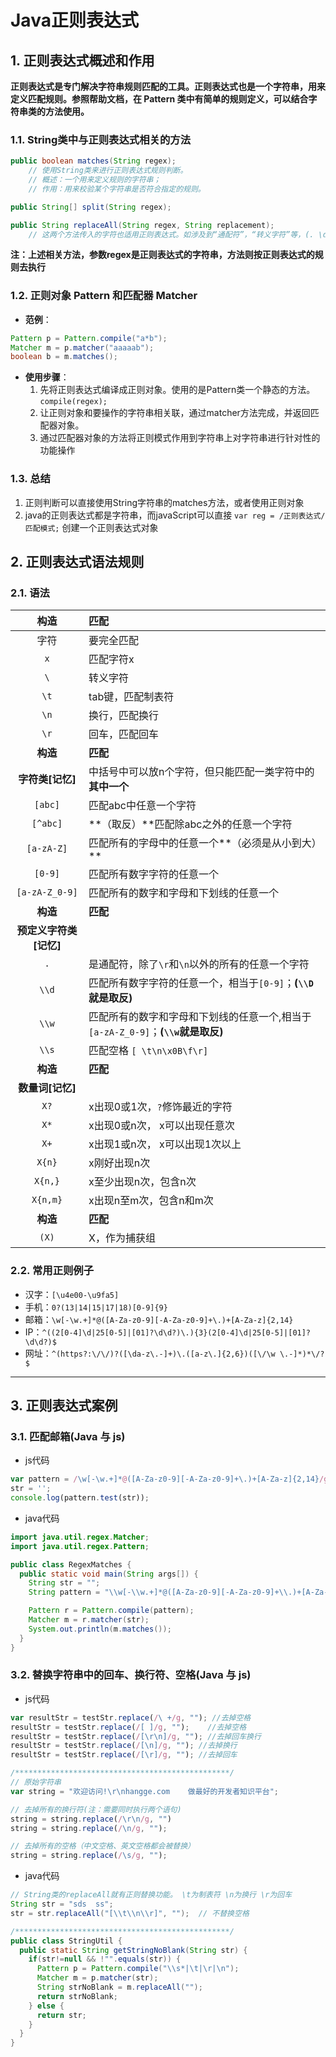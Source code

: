 # Java正则表达式

## 1. 正则表达式概述和作用

**正则表达式是专门解决字符串规则匹配的工具。正则表达式也是一个字符串，用来定义匹配规则。参照帮助文档，在 Pattern 类中有简单的规则定义，可以结合字符串类的方法使用。**

### 1.1. String类中与正则表达式相关的方法

```java
public boolean matches(String regex);
    // 使用String类来进行正则表达式规则判断。
    // 概述：一个用来定义规则的字符串；
    // 作用：用来校验某个字符串是否符合指定的规则。

public String[] split(String regex);

public String replaceAll(String regex, String replacement);
    // 这两个方法传入的字符也适用正则表达式。如涉及到“通配符”，“转义字符”等，(. \d,\t …)需要在前面加上“\”。即(\\. , \\d, \\t …)
```

**注：上述相关方法，参数regex是正则表达式的字符串，方法则按正则表达式的规则去执行**

### 1.2. 正则对象 Pattern 和匹配器 Matcher

- **范例**：

```java
Pattern p = Pattern.compile("a*b");
Matcher m = p.matcher("aaaaab");
boolean b = m.matches();
```

- **使用步骤**：
    1. 先将正则表达式编译成正则对象。使用的是Pattern类一个静态的方法。`compile(regex);`
    2. 让正则对象和要操作的字符串相关联，通过matcher方法完成，并返回匹配器对象。
    3. 通过匹配器对象的方法将正则模式作用到字符串上对字符串进行针对性的功能操作

### 1.3. 总结

1. 正则判断可以直接使用String字符串的matches方法，或者使用正则对象
2. java的正则表达式都是字符串，而javaScript可以直接 `var reg = /正则表达式/匹配模式;` 创建一个正则表达式对象

## 2. 正则表达式语法规则
### 2.1. 语法

|        **构造**        | **匹配**                                                     |
| :--------------------: | :----------------------------------------------------------- |
|          字符          | 要完全匹配                                                   |
|          `x`           | 匹配字符x                                                    |
|          `\`           | 转义字符                                                     |
|          `\t`          | tab键，匹配制表符                                            |
|          `\n`          | 换行，匹配换行                                               |
|          `\r`          | 回车，匹配回车                                               |
|        **构造**        | **匹配**                                                     |
|    **字符类[记忆]**    | 中括号中可以放n个字符，但只能匹配一类字符中的**其中一个**    |
|        `[abc]`         | 匹配abc中任意一个字符                                        |
|        `[^abc]`        | **（取反）**匹配除abc之外的任意一个字符                      |
|       `[a-zA-Z]`       | 匹配所有的字母中的任意一个**（必须是从小到大）**             |
|        `[0-9]`         | 匹配所有数字字符的任意一个                                   |
|     `[a-zA-Z_0-9]`     | 匹配所有的数字和字母和下划线的任意一个                       |
|        **构造**        | **匹配**                                                     |
| **预定义字符类[记忆]** |                                                              |
|          `.`           | 是通配符，除了`\r`和`\n`以外的所有的任意一个字符             |
|         `\\d`          | 匹配所有数字字符的任意一个，相当于`[0-9]`；**(`\\D`就是取反)** |
|         `\\w`          | 匹配所有的数字和字母和下划线的任意一个,相当于`[a-zA-Z_0-9]`；**(`\\w`就是取反)** |
|         `\\s`          | 匹配空格 `[ \t\n\x0B\f\r]`                                   |
|        **构造**        | **匹配**                                                     |
|    **数量词[记忆]**    |                                                              |
|          `X?`          | x出现0或1次，`?`修饰最近的字符                               |
|          `X*`          | x出现0或n次， x可以出现任意次                                |
|          `X+`          | x出现1或n次， x可以出现1次以上                               |
|         `X{n}`         | x刚好出现n次                                                 |
|        `X{n,}`         | x至少出现n次，包含n次                                        |
|        `X{n,m}`        | x出现n至m次，包含n和m次                                      |
|        **构造**        | **匹配**                                                     |
|         `(X)`          | X，作为捕获组                                                |

### 2.2. 常用正则例子

- 汉字：`[\u4e00-\u9fa5]`
- 手机：`0?(13|14|15|17|18)[0-9]{9}`
- 邮箱：`\w[-\w.+]*@([A-Za-z0-9][-A-Za-z0-9]+\.)+[A-Za-z]{2,14}`
- IP：`^((2[0-4]\d|25[0-5]|[01]?\d\d?)\.){3}(2[0-4]\d|25[0-5]|[01]?\d\d?)$`
- 网址：`^(https?:\/\/)?([\da-z\.-]+)\.([a-z\.]{2,6})([\/\w \.-]*)*\/?$`

---

## 3. 正则表达式案例
### 3.1. 匹配邮箱(Java 与 js)

- js代码

```js
var pattern = /\w[-\w.+]*@([A-Za-z0-9][-A-Za-z0-9]+\.)+[A-Za-z]{2,14}/g,
str = '';
console.log(pattern.test(str));
```

- java代码

```java
import java.util.regex.Matcher;
import java.util.regex.Pattern;

public class RegexMatches {
  public static void main(String args[]) {
    String str = "";
    String pattern = "\\w[-\\w.+]*@([A-Za-z0-9][-A-Za-z0-9]+\\.)+[A-Za-z]{2,14}";

    Pattern r = Pattern.compile(pattern);
    Matcher m = r.matcher(str);
    System.out.println(m.matches());
  }
}
```

### 3.2. 替换字符串中的回车、换行符、空格(Java 与 js)

- js代码

```js
var resultStr = testStr.replace(/\ +/g, ""); //去掉空格
resultStr = testStr.replace(/[ ]/g, "");    //去掉空格
resultStr = testStr.replace(/[\r\n]/g, ""); //去掉回车换行
resultStr = testStr.replace(/[\n]/g, ""); //去掉换行
resultStr = testStr.replace(/[\r]/g, ""); //去掉回车

/************************************************/
// 原始字符串
var string = "欢迎访问!\r\nhangge.com    做最好的开发者知识平台";

// 去掉所有的换行符(注：需要同时执行两个语句)
string = string.replace(/\r\n/g, "")
string = string.replace(/\n/g, "");

// 去掉所有的空格（中文空格、英文空格都会被替换）
string = string.replace(/\s/g, "");
```

- java代码

```java
// String类的replaceAll就有正则替换功能。 \t为制表符 \n为换行 \r为回车
String str = "sds  ss";
str = str.replaceAll("[\\t\\n\\r]", "");  // 不替换空格

/************************************************/
public class StringUtil {
  public static String getStringNoBlank(String str) {
    if(str!=null && !"".equals(str)) {
      Pattern p = Pattern.compile("\\s*|\t|\r|\n");
      Matcher m = p.matcher(str);
      String strNoBlank = m.replaceAll("");
      return strNoBlank;
    } else {
      return str;
    }
  }
}
```
